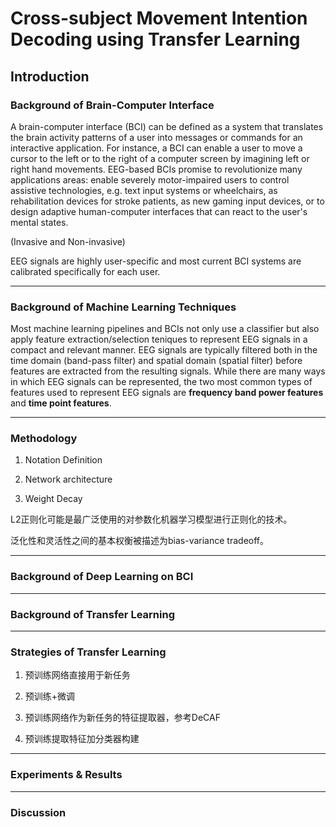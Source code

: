 # Cross-subject Movement Intention Decoding using Transfer Learning 

## Introduction

### Background of Brain-Computer Interface 

A brain-computer interface (BCI) can be defined as a system that translates the brain activity patterns of a user into messages or commands for an interactive application. For instance, a BCI can enable a user to move a cursor to the left or to the right of a computer screen by imagining left or right hand movements. EEG-based BCIs promise to revolutionize many applications areas: enable severely motor-impaired users to control assistive technologies, e.g. text input systems or wheelchairs, as rehabilitation devices for stroke patients, as new gaming input devices, or to design adaptive human-computer interfaces that can react to the user's mental states. 

(Invasive and Non-invasive)

EEG signals are highly user-specific and most current BCI systems are calibrated specifically for each user. 

---

### Background of Machine Learning Techniques

Most machine learning pipelines and BCIs not only use a classifier but also apply feature extraction/selection teniques to represent EEG signals in a compact and relevant manner. EEG signals are typically filtered both in the time domain (band-pass filter) and spatial domain (spatial filter) before features are extracted from the resulting signals. While there are many ways in which EEG signals can be represented, the two most common types of features used to represent EEG signals are **frequency band power features** and **time point features**.



---

### Methodology 

1. Notation Definition 

2. Network architecture 

3. Weight Decay 

L2正则化可能是最广泛使用的对参数化机器学习模型进行正则化的技术。

泛化性和灵活性之间的基本权衡被描述为bias-variance tradeoff。

---

### Background of Deep Learning on BCI 

---

### Background of Transfer Learning 

---

### Strategies of Transfer Learning 

1. 预训练网络直接用于新任务

2. 预训练+微调

3. 预训练网络作为新任务的特征提取器，参考DeCAF

4. 预训练提取特征加分类器构建

---

### Experiments & Results

---

### Discussion 
